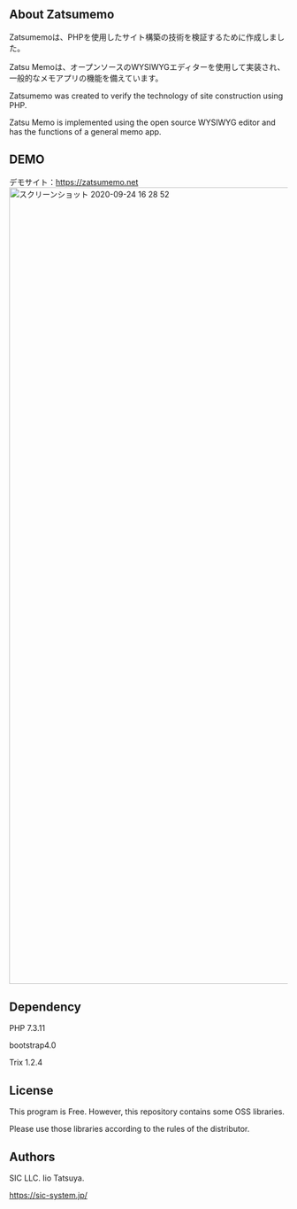 
## About Zatsumemo

Zatsumemoは、PHPを使用したサイト構築の技術を検証するために作成しました。

Zatsu Memoは、オープンソースのWYSIWYGエディターを使用して実装され、一般的なメモアプリの機能を備えています。

Zatsumemo was created to verify the technology of site construction using PHP.

Zatsu Memo is implemented using the open source WYSIWYG editor and has the functions of a general memo app.

## DEMO
デモサイト：https://zatsumemo.net
<img width="1439" alt="スクリーンショット 2020-09-24 16 28 52" src="https://user-images.githubusercontent.com/49279759/94114295-1c77b700-fe83-11ea-96b7-a19b8741fcfa.png">

## Dependency
PHP 7.3.11

bootstrap4.0

Trix 1.2.4

## License
This program is Free.
However, this repository contains some OSS libraries.

Please use those libraries according to the rules of the distributor.

## Authors
SIC LLC. Iio Tatsuya.

https://sic-system.jp/
